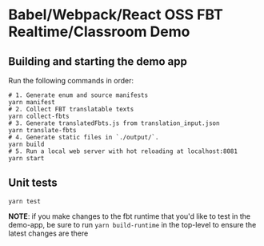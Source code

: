 # Babel/Webpack/React OSS FBT Realtime/Classroom Demo

## Building and starting the demo app

Run the following commands in order:

```
# 1. Generate enum and source manifests
yarn manifest
# 2. Collect FBT translatable texts
yarn collect-fbts
# 3. Generate translatedFbts.js from translation_input.json
yarn translate-fbts
# 4. Generate static files in `./output/`.
yarn build
# 5. Run a local web server with hot reloading at localhost:8081
yarn start
```

## Unit tests

```
yarn test
```

**NOTE**: if you make changes to the fbt runtime that you'd like to
test in the demo-app, be sure to run `yarn build-runtime` in the
top-level to ensure the latest changes are there
